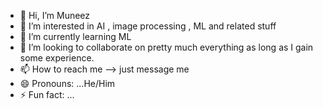 - 👋 Hi, I’m Muneez
- 👀 I’m interested in AI , image processing , ML and related stuff
- 🌱 I’m currently learning ML 
- 💞️ I’m looking to collaborate on pretty much everything as long as I gain some experience.
- 📫 How to reach me --> just message me 
- 😄 Pronouns: ...He/Him
- ⚡ Fun fact: ...

<!---
Mez-Oz/Mez-Oz is a ✨ special ✨ repository because its `README.md` (this file) appears on your GitHub profile.
You can click the Preview link to take a look at your changes.
--->

